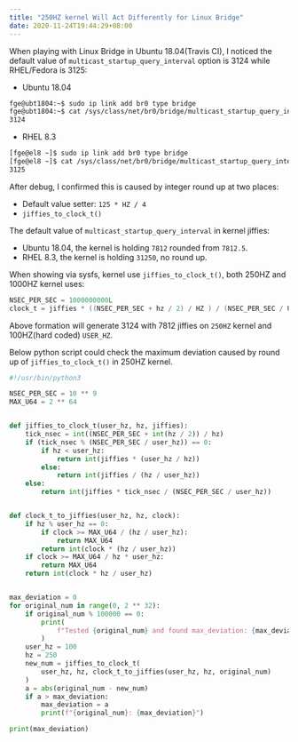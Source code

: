 ```yaml
---
title: "250HZ kernel Will Act Differently for Linux Bridge"
date: 2020-11-24T19:44:29+08:00
---
```


When playing with Linux Bridge in Ubuntu 18.04(Travis CI), I noticed
the default value of `multicast_startup_query_interval` option is 3124 while
RHEL/Fedora is 3125:

 * Ubuntu 18.04
```bash
fge@ubt1804:~$ sudo ip link add br0 type bridge
fge@ubt1804:~$ cat /sys/class/net/br0/bridge/multicast_startup_query_interval
3124
```
 * RHEL 8.3
```bash
[fge@el8 ~]$ sudo ip link add br0 type bridge
[fge@el8 ~]$ cat /sys/class/net/br0/bridge/multicast_startup_query_interval
3125
```

After debug, I confirmed this is caused by integer round up at two places:

 * Default value setter: `125 * HZ / 4`
 * `jiffies_to_clock_t()`

The default value of `multicast_startup_query_interval` in kernel jiffies:

 * Ubuntu 18.04, the kernel is holding `7812` rounded from `7812.5`.
 * RHEL 8.3, the kernel is holding `31250`, no round up.


When showing via sysfs, kernel use `jiffies_to_clock_t()`, both 250HZ and
1000HZ kernel uses:
```c
NSEC_PER_SEC = 1000000000L
clock_t = jiffies * ((NSEC_PER_SEC + hz / 2) / HZ ) / (NSEC_PER_SEC / USER_HZ))
```

Above formation will generate 3124 with 7812 jiffies on `250HZ` kernel and
100HZ(hard coded) `USER_HZ`.

Below python script could check the maximum deviation caused by round up
of `jiffies_to_clock_t()` in 250HZ kernel.


```python
#!/usr/bin/python3

NSEC_PER_SEC = 10 ** 9
MAX_U64 = 2 ** 64


def jiffies_to_clock_t(user_hz, hz, jiffies):
    tick_nsec = int((NSEC_PER_SEC + int(hz / 2)) / hz)
    if (tick_nsec % (NSEC_PER_SEC / user_hz)) == 0:
        if hz < user_hz:
            return int(jiffies * (user_hz / hz))
        else:
            return int(jiffies / (hz / user_hz))
    else:
        return int(jiffies * tick_nsec / (NSEC_PER_SEC / user_hz))


def clock_t_to_jiffies(user_hz, hz, clock):
    if hz % user_hz == 0:
        if clock >= MAX_U64 / (hz / user_hz):
            return MAX_U64
        return int(clock * (hz / user_hz))
    if clock >= MAX_U64 / hz * user_hz:
        return MAX_U64
    return int(clock * hz / user_hz)


max_deviation = 0
for original_num in range(0, 2 ** 32):
    if original_num % 100000 == 0:
        print(
            f"Tested {original_num} and found max_deviation: {max_deviation}"
        )
    user_hz = 100
    hz = 250
    new_num = jiffies_to_clock_t(
        user_hz, hz, clock_t_to_jiffies(user_hz, hz, original_num)
    )
    a = abs(original_num - new_num)
    if a > max_deviation:
        max_deviation = a
        print(f"{original_num}: {max_deviation}")

print(max_deviation)
```
